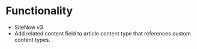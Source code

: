 # Functionality
- SiteNow v3
- Add related content field to article content type that references custom content types.
